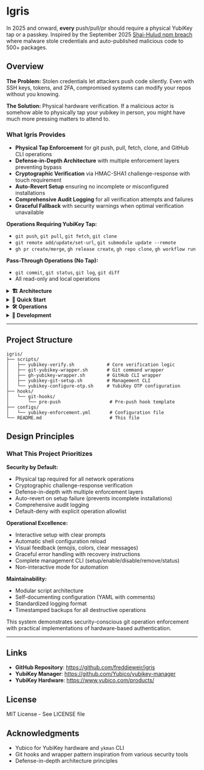 # Igris

In 2025 and onward, **every** push/pull/pr should require a physical YubiKey tap or a passkey. Inspired by the September 2025 [Shai-Hulud npm breach](https://www.cisa.gov/news-events/alerts/2025/09/23/widespread-supply-chain-compromise-impacting-npm-ecosystem) where malware stole credentials and auto-published malicious code to 500+ packages.

## Overview

**The Problem:** Stolen credentials let attackers push code silently. Even with SSH keys, tokens, and 2FA, compromised systems can modify your repos without you knowing.

**The Solution:** Physical hardware verification. If a malicious actor is somehow able to physically tap your yubikey in person, you might have much more pressing matters to attend to.

### What Igris Provides

- **Physical Tap Enforcement** for git push, pull, fetch, clone, and GitHub CLI operations
- **Defense-in-Depth Architecture** with multiple enforcement layers preventing bypass
- **Cryptographic Verification** via HMAC-SHA1 challenge-response with touch requirement
- **Auto-Revert Setup** ensuring no incomplete or misconfigured installations
- **Comprehensive Audit Logging** for all verification attempts and failures
- **Graceful Fallback** with security warnings when optimal verification unavailable

**Operations Requiring YubiKey Tap:**
- `git push`, `git pull`, `git fetch`, `git clone`
- `git remote add/update/set-url`, `git submodule update --remote`
- `gh pr create/merge`, `gh release create`, `gh repo clone`, `gh workflow run`

**Pass-Through Operations (No Tap):**
- `git commit`, `git status`, `git log`, `git diff`
- All read-only and local operations

<details>
<summary><strong>🏗️ Architecture</strong></summary>

## System Architecture

Igris implements a defense-in-depth security model with three enforcement layers:

### Enforcement Layers

```
🔒 Igris Security Enforcement
│
├── Layer 1: Shell Wrappers
│   ├── git-yubikey-wrapper.sh      → Intercepts git commands
│   └── gh-yubikey-wrapper.sh       → Intercepts GitHub CLI commands
│
├── Layer 2: Git Hooks
│   └── pre-push hook               → Catches direct binary invocations
│
└── Layer 3: YubiKey Verification
    └── yubikey-verify.sh           → Cryptographic challenge-response
```

### Security Flow

**Shell Wrapper Layer (Primary):**
1. User executes `git push origin main`
2. Shell function intercepts command
3. Detects network operation
4. Triggers YubiKey verification
5. Only proceeds if verification succeeds

**Git Hook Layer (Secondary):**
1. Even if wrappers bypassed (direct binary call)
2. Pre-push hook executes before network operation
3. Requires YubiKey verification again
4. Aborts push if verification fails

**YubiKey Verification Core:**
1. Detects YubiKey presence via `ykman`
2. Generates random 32-byte challenge
3. Sends challenge to YubiKey OTP slot 2
4. Requires physical tap (hardware enforced)
5. Validates HMAC-SHA1 response
6. Logs attempt (success/failure/timeout)

### Verification Methods (Priority Order)

1. **OTP with Required Touch** (SECURE)
   - Cryptographic HMAC-SHA1 challenge-response
   - Touch flag enforced on YubiKey slot 2
   - Random 32-byte challenge per operation
   - Hardware-verified physical presence

2. **OTP without Guaranteed Touch** (LESS SECURE)
   - Fallback if slot not configured with --touch
   - Still cryptographic but no guaranteed tap
   - Warns user to reconfigure for security

3. **FIDO2 Presence Check** (INSECURE)
   - Only verifies YubiKey is plugged in
   - No tap requirement
   - Loudly warns this provides minimal security

4. **Simple Presence** (INSECURE FALLBACK)
   - Last resort verification
   - Critical warnings displayed
   - Only checks device connectivity

### Shell Integration

The system integrates with your shell configuration (~/.zshrc or ~/.bashrc):

```bash
# Wrapper functions
git() {
    "/path/to/git-yubikey-wrapper.sh" "$@"
}

gh() {
    "/path/to/gh-yubikey-wrapper.sh" "$@"
}

# Environment variables
export TOMB_DIR="/path/to/igris"
export TOMB_YUBIKEY_ENABLED=true
```

Wrappers intercept commands transparently while preserving all git/gh functionality and completions.

### Data Persistence

**Verification Logs:**
- Location: `~/.tomb-yubikey-verifications.log`
- Format: ISO 8601 timestamp, status, operation, method, serial number
- Monitors for repeated failures (alerts after 5 failures)

**Backups:**
- Location: `~/.tomb-yubikey-backup/`
- Contains timestamped shell config backups
- Removal creates comprehensive backup in `removal-TIMESTAMP/`

</details>

<details>
<summary><strong>🚀 Quick Start</strong></summary>

## Quick Start

### Prerequisites

**Required:**
- YubiKey 4/5 series with OTP support
- `ykman` (YubiKey Manager CLI)
- `git` (2.0+)
- Bash or Zsh shell

**Platform Support:**
- ✅ macOS (primary)
- ✅ Linux (tested)
- ❌ Windows (not yet supported)

**Install YubiKey Manager:**
```bash
# macOS
brew install ykman

# Linux (Ubuntu/Debian)
sudo apt install yubikey-manager

# Linux (Fedora/RHEL)
sudo dnf install yubikey-manager
```

**Verify Installation:**
```bash
ykman list
# Should show: YubiKey 5C Nano (Serial: 12345678)
```

### Installation

**1. Clone Repository:**
```bash
git clone https://github.com/freddieweir/igris.git
cd igris
```

**2. Configure YubiKey OTP Slot 2:**
```bash
./scripts/yubikey-configure-otp.sh configure
```

This sets up HMAC-SHA1 challenge-response with required touch on slot 2. You'll be prompted to test verification immediately.

**3. Install Enforcement System:**
```bash
./scripts/yubikey-git-setup.sh setup
```

Interactive setup process:
- Installs shell wrappers for git/gh commands
- Configures global git hooks via template directory
- Backs up existing shell configuration
- **Requires YubiKey tap to complete** (proves physical access)
- Auto-reverts if verification fails

**4. Reload Shell Configuration:**
```bash
# Zsh
source ~/.zshrc

# Bash (macOS)
source ~/.bash_profile

# Bash (Linux)
source ~/.bashrc

# Or restart your terminal
```

### First Use

**Test Verification:**
```bash
./scripts/yubikey-git-setup.sh test
```

**Verify Status:**
```bash
./scripts/yubikey-git-setup.sh status
```

Expected output:
```
Enforcement: ✅ ENABLED
YubiKey:     ✅ Connected (YubiKey 5C Nano)
Wrappers:    ✅ Installed (git, gh)
Hooks:       ✅ Configured (global template)
```

**Try a Git Operation:**
```bash
git push origin main
```

You'll see:
```
🔑 YubiKey verification required for: git push origin main
✅ YubiKey detected: Serial 12345678
ℹ️  Verifying with OTP challenge-response (requires physical tap)...
ℹ️  👆 TAP YOUR YUBIKEY NOW to verify (timeout: 10s)
[Tap your YubiKey]
✅ YubiKey tap verified! (2s)
✅ Verification successful! Proceeding with git push
[push proceeds normally]
```

### Optional: Multi-Repository Installation

To install hooks in all workspace repositories:

```bash
./scripts/yubikey-git-setup.sh setup --all-repos
```

This installs pre-push hooks in repositories listed in `configs/yubikey-enforcement.yml`:
- `/Users/fweir/git/internal/repos/carian-observatory`
- `/Users/fweir/git/internal/repos/fifth-symphony`
- `/Users/fweir/git/internal/repos/EchoLink-Reborn`

</details>

<details>
<summary><strong>🛠️ Operations</strong></summary>

## Daily Operations

### Common Commands

| Task | Command | Description |
|------|---------|-------------|
| **Check Status** | `./scripts/yubikey-git-setup.sh status` | Show enforcement state |
| **Test Verification** | `./scripts/yubikey-git-setup.sh test` | Test YubiKey tap |
| **Disable Enforcement** | `./scripts/yubikey-git-setup.sh disable` | Temporarily disable |
| **Enable Enforcement** | `./scripts/yubikey-git-setup.sh enable` | Re-enable after disable |
| **Remove System** | `./scripts/yubikey-git-setup.sh remove` | Complete uninstall |

### YubiKey OTP Management

| Task | Command | Description |
|------|---------|-------------|
| **Check Slot Status** | `./scripts/yubikey-configure-otp.sh status` | Show OTP configuration |
| **Configure Slot 2** | `./scripts/yubikey-configure-otp.sh configure` | Setup challenge-response |
| **Delete Slot 2** | `./scripts/yubikey-configure-otp.sh delete` | Remove OTP configuration |

### Management Workflow

**Temporarily Disable (Emergency):**
```bash
# Keep configuration, just disable checks
./scripts/yubikey-git-setup.sh disable

# Work without tap requirement
git push  # No tap required

# Re-enable when ready
./scripts/yubikey-git-setup.sh enable
```

**Environment Variable Override:**
```bash
# One-time bypass (use with caution)
export TOMB_YUBIKEY_ENABLED=false
git push  # Will work without tap (with warnings)
unset TOMB_YUBIKEY_ENABLED
```

**Complete Removal:**
```bash
./scripts/yubikey-git-setup.sh remove
```

Creates timestamped backup in `~/.tomb-yubikey-backup/removal-TIMESTAMP/` containing:
- Shell configuration before removal
- Pre-push hooks from all repositories
- Configuration files

### Troubleshooting

**"No YubiKey detected":**
```bash
# Check if YubiKey is recognized
ykman list

# Try replugging YubiKey
# Check USB connection
# Try different USB port
```

**"OTP Slot 2 is empty":**
```bash
# Configure OTP slot 2 with touch requirement
./scripts/yubikey-configure-otp.sh configure

# Verify configuration
./scripts/yubikey-configure-otp.sh status
```

**"Timeout waiting for tap":**
- YubiKey has 10-second timeout
- Watch for blinking LED indicating tap needed
- Ensure good finger contact with touch sensor
- Try tapping more firmly

**"Verification failed in pre-push hook":**
- Shell wrapper may have been bypassed
- Hook provides secondary enforcement
- Check status: `./scripts/yubikey-git-setup.sh status`
- Verify wrappers installed: `grep "YubiKey" ~/.zshrc`

**Wrapper Not Working After Setup:**
```bash
# Reload shell configuration
source ~/.zshrc  # or ~/.bashrc

# Or restart terminal
exit
# Open new terminal

# Verify installation
./scripts/yubikey-git-setup.sh status
```

**Multiple YubiKey Serials:**

Edit `configs/yubikey-enforcement.yml`:
```yaml
devices:
  allowed_serials:
    - 12345678  # Primary YubiKey
    - 87654321  # Backup YubiKey
  require_specific_device: false  # Allow any from list
```

### Verification Logs

**View Recent Verifications:**
```bash
tail -20 ~/.tomb-yubikey-verifications.log
```

**Check for Failures:**
```bash
grep "FAILURE\|TIMEOUT" ~/.tomb-yubikey-verifications.log
```

**Log Format:**
```
2025-10-01T14:23:45+0000 [SUCCESS] git push - OTP-TOUCH - Serial: 12345678
2025-10-01T14:25:12+0000 [TIMEOUT] git push - OTP-TOUCH - Serial: 12345678
2025-10-01T14:26:03+0000 [FAILURE] git fetch - no_device - Serial: n/a
```

</details>

<details>
<summary><strong>🔧 Development</strong></summary>

## Development & Customization

### Adding New Git Operations

**Edit Wrapper:** `scripts/git-yubikey-wrapper.sh`

```bash
# Add to NETWORK_OPERATIONS array
NETWORK_OPERATIONS=(
    "push"
    "pull"
    "fetch"
    "clone"
    "your-new-operation"  # Add here
)
```

**Update Configuration:** `configs/yubikey-enforcement.yml`

```yaml
operations:
  git:
    your_new_operation: required  # Add policy
```

### Adding GitHub CLI Operations

**Edit Wrapper:** `scripts/gh-yubikey-wrapper.sh`

Follow same pattern as git wrapper for `gh` commands.

### Customizing Verification Methods

**Edit Verification Script:** `scripts/yubikey-verify.sh`

The script tries verification methods in priority order:
1. `verify_otp_touch()` - Most secure
2. `verify_otp()` - Fallback
3. `verify_fido2_presence_only()` - Insecure
4. `verify_presence()` - Last resort

To enforce only OTP with touch, remove fallback methods from `main()` function.

### Testing Changes

**Test Verification:**
```bash
./scripts/yubikey-verify.sh "test-operation"
```

**Test Wrapper:**
```bash
./scripts/git-yubikey-wrapper.sh push origin main
```

**Dry Run Setup:**
```bash
# Setup with non-interactive mode
./scripts/yubikey-git-setup.sh setup --non-interactive

# Review changes before applying
grep "YubiKey" ~/.zshrc
```

### Integration with Other Tools

**Pre-commit Hooks:**
Igris uses pre-push hooks. To integrate with pre-commit framework:

```yaml
# .pre-commit-config.yaml
repos:
  - repo: local
    hooks:
      - id: yubikey-verify
        name: YubiKey Verification
        entry: /path/to/yubikey-verify.sh
        language: system
        stages: [push]
```

**CI/CD Integration:**
Disable enforcement for CI/CD runners:

```bash
# In CI/CD environment
export TOMB_YUBIKEY_ENABLED=false
```

Or use exemptions in configuration:

```yaml
exemptions:
  repos:
    - /path/to/ci-automation-repo
```

### Contributing

**Areas for Improvement:**
- [ ] FIDO2 proper implementation (not just presence check)
- [ ] Windows support (PowerShell wrappers)
- [ ] GUI installer for non-technical users
- [ ] Multi-YubiKey rotation support
- [ ] Time-based caching (tap once, valid for N minutes)
- [ ] Homebrew formula for easy installation
- [ ] Automated integration tests
- [ ] Keybase/GPG integration

**Submitting Changes:**
1. Fork the repository
2. Create feature branch: `git checkout -b feature/description`
3. Test thoroughly with your own YubiKey
4. Ensure no security regressions
5. Submit PR with clear description

</details>

---

## Project Structure

```
igris/
├── scripts/
│   ├── yubikey-verify.sh            # Core verification logic
│   ├── git-yubikey-wrapper.sh       # Git command wrapper
│   ├── gh-yubikey-wrapper.sh        # GitHub CLI wrapper
│   ├── yubikey-git-setup.sh         # Management CLI
│   └── yubikey-configure-otp.sh     # YubiKey OTP configuration
├── hooks/
│   └── git-hooks/
│       └── pre-push                  # Pre-push hook template
├── configs/
│   └── yubikey-enforcement.yml       # Configuration file
└── README.md                         # This file
```

## Design Principles

### What This Project Prioritizes

**Security by Default:**
- Physical tap required for all network operations
- Cryptographic challenge-response verification
- Defense-in-depth with multiple enforcement layers
- Auto-revert on setup failure (prevents incomplete installations)
- Comprehensive audit logging
- Default-deny with explicit operation allowlist

**Operational Excellence:**
- Interactive setup with clear prompts
- Automatic shell configuration reload
- Visual feedback (emojis, colors, clear messages)
- Graceful error handling with recovery instructions
- Complete management CLI (setup/enable/disable/remove/status)
- Non-interactive mode for automation

**Maintainability:**
- Modular script architecture
- Self-documenting configuration (YAML with comments)
- Standardized logging format
- Timestamped backups for all destructive operations

This system demonstrates security-conscious git operation enforcement with practical implementations of hardware-based authentication.

---

## Links

- **GitHub Repository**: https://github.com/freddieweir/igris
- **YubiKey Manager**: https://github.com/Yubico/yubikey-manager
- **YubiKey Hardware**: https://www.yubico.com/products/

## License

MIT License - See LICENSE file

## Acknowledgments

- Yubico for YubiKey hardware and `ykman` CLI
- Git hooks and wrapper pattern inspiration from various security tools
- Defense-in-depth architecture principles

